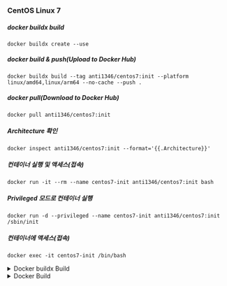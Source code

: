 ### CentOS Linux 7

##### docker buildx build
```
docker buildx create --use
```
##### docker build & push(Upload to Docker Hub)
```
docker buildx build --tag anti1346/centos7:init --platform linux/amd64,linux/arm64 --no-cache --push .
```
##### docker pull(Download to Docker Hub)
```
docker pull anti1346/centos7:init
```
##### Architecture 확인
```
docker inspect anti1346/centos7:init --format='{{.Architecture}}'
```
##### 컨테이너 실행 및 액세스(접속)
```
docker run -it --rm --name centos7-init anti1346/centos7:init bash
```
##### Privileged 모드로 컨테이너 실행
```
docker run -d --privileged --name centos7-init anti1346/centos7:init /sbin/init
```
##### 컨테이너에 액세스(접속)
```
docker exec -it centos7-init /bin/bash
```

<details>
<summary>Docker buildx Build</summary>

```
docker buildx build --tag anti1346/centos7-init:latest --platform linux/amd64,linux/arm64 --no-cache --push .
```
</details>

<details>
<summary>Docker Build</summary>

```
docker build --tag anti1346/centos7:init --no-cache .
```
```
docker tag anti1346/centos7:init anti1346/centos7-init:latest
```
```
docker push anti1346/centos7:init
```
</details>
